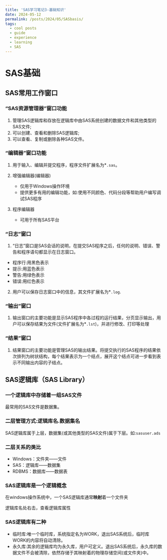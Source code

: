 ```yaml
---
title: 'SAS学习笔记3-基础知识'
date: 2024-05-12
permalink: /posts/2024/05/SASbasis/
tags:
  - cool posts
  - guide
  - experience
  - learning
  - SAS
---
```


# SAS基础

## SAS常用工作窗口

### “SAS资源管理器”窗口功能

1. 管理SAS逻辑库和存放在逻辑库中由SAS系统创建的数据文件和其他类型的SAS文件;
2. 可以创建、查看和删除SAS逻辑库;
3. 可以查看、复制或删除各种SAS文件。

### “编辑器”窗口功能

1. 用于输入、编辑并提交程序，程序文件扩展名为*`.sas`。

2. 增强编辑器(编辑器)
    - 仅用于Windows操作环境
    - 提供更多有用的编辑功能，如:使用不同颜色、代码分段等帮助用户编写调试SAS程序
3. 程序编辑器
    - 可用于所有SAS平台

### “日志”窗口

1. “日志”窗口是SAS会话的说明，在提交SAS程序之后，任何的说明、错误、警告和程序语句都显示在日志窗口。

- 程序行:用黑色表示
- 提示:用蓝色表示
- 警告:用绿色表示
- 错误:用红色表示

2. 用户可以保存日志窗口中的信息，其文件扩展名为*`.log`.

### “输出”窗口

1. 输出窗口的主要功能是显示SAS程序中各过程的运行结果，分页显示输出，用户可以保存结果为文件(文件扩展名为*`.lst`)，并进行修改、打印等处理

### “结果”窗口

1. 结果窗口的主要功能是管理SAS的输出结果。将提交执行的SAS程序的结果依次排列为树状结构，每个结果表示为一个结点，展开这个结点可进一步看到表示不同输出内容的子结点。

## SAS逻辑库（SAS Library）

### 一个逻辑库中存储着一组SAS文件

最常用的SAS文件是数据集。

### 二层管理方式:逻辑库名.数据集名

SAS逻辑库属于上层，数据集(或其他类型的SAS文件)属于下层。如:`sasuser.ads`

### 二层关系的类比

- Windows：文件夹——文件
- SAS：逻辑库——数据集
- RDBMS：数据库——数据表

### SAS逻辑库是一个逻辑概念

在windows操作系统中，一个SAS逻辑库通常**映射**着一个文件夹

逻辑库名处右击，查看逻辑库属性

### SAS逻辑库有二种

- 临时库:唯一个临时库，系统指定名为WORK，退出SAS系统后，临时库WORK的内容将自动清除。
- 永久库:其余的逻辑库均为永久库，用户可定义。退出SAS系统后，永久库的数据文件不会被清除，依然存储于其映射着的物理存储空间(或文件夹)中。

